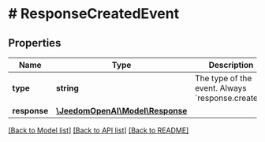 # # ResponseCreatedEvent

## Properties

Name | Type | Description | Notes
------------ | ------------- | ------------- | -------------
**type** | **string** | The type of the event. Always &#x60;response.created&#x60;. |
**response** | [**\JeedomOpenAI\Model\Response**](Response.md) |  |

[[Back to Model list]](../../README.md#models) [[Back to API list]](../../README.md#endpoints) [[Back to README]](../../README.md)
